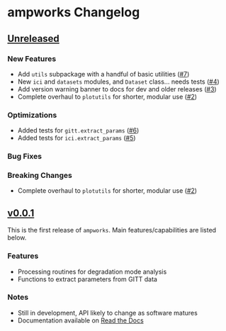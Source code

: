 # ampworks Changelog

## [Unreleased](https://github.com/NREL/ampworks)

### New Features
- Add `utils` subpackage with a handful of basic utilities ([#7](https://github.com/NREL/ampworks/pull/7))
- New `ici` and `datasets` modules, and `Dataset` class... needs tests ([#4](https://github.com/NREL/ampworks/pull/4))
- Add version warning banner to docs for dev and older releases ([#3](https://github.com/NREL/ampworks/pull/3))
- Complete overhaul to `plotutils` for shorter, modular use ([#2](https://github.com/NREL/ampworks/pull/2))

### Optimizations
- Added tests for `gitt.extract_params` ([#6](https://github.com/NREL/ampworks/pull/6))
- Added tests for `ici.extract_params` ([#5](https://github.com/NREL/ampworks/pull/5))

### Bug Fixes

### Breaking Changes
- Complete overhaul to `plotutils` for shorter, modular use ([#2](https://github.com/NREL/ampworks/pull/2))

## [v0.0.1](https://github.com/NREL/ampworks/tree/v0.0.1)
This is the first release of `ampworks`. Main features/capabilities are listed below.

### Features
- Processing routines for degradation mode analysis
- Functions to extract parameters from GITT data

### Notes
- Still in development, API likely to change as software matures
- Documentation available on [Read the Docs](https://ampworks.readthedocs.io/)

